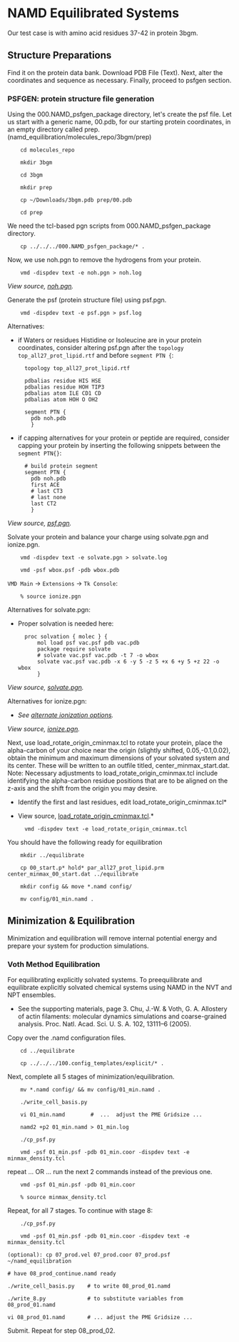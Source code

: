 # NAMD Equilibrated Systems
Our test case is with amino acid residues 37-42 in protein 3bgm.

## Structure Preparations
Find it on the protein data bank.
Download PDB File (Text).
Next, alter the coordinates and sequence as necessary.
Finally, proceed to psfgen section.

### PSFGEN: protein structure file generation
Using the 000.NAMD_psfgen_package directory, let's create the psf file.
Let us start with a generic name, 00.pdb, for our starting protein coordinates,
in an empty directory called prep. (namd_equilibration/molecules_repo/3bgm/prep)

        cd molecules_repo

        mkdir 3bgm

        cd 3bgm

        mkdir prep

        cp ~/Downloads/3bgm.pdb prep/00.pdb

        cd prep

We need the tcl-based pgn scripts from 000.NAMD_psfgen_package directory.

        cp ../../../000.NAMD_psfgen_package/* .

Now, we use noh.pgn to remove the hydrogens from your protein.

        vmd -dispdev text -e noh.pgn > noh.log

*View source, [noh.pgn](https://github.com/dmerz75/namd_equilibration/blob/master/000.NAMD_psfgen_package/noh.pgn).*

Generate the psf (protein structure file) using psf.pgn.

        vmd -dispdev text -e psf.pgn > psf.log

Alternatives:
* if Waters or residues Histidine or Isoleucine are in your protein coordinates, consider altering psf.pgn after the `topology top_all27_prot_lipid.rtf` and before `segment PTN {`:

        topology top_all27_prot_lipid.rtf
        
        pdbalias residue HIS HSE
        pdbalias residue HOH TIP3
        pdbalias atom ILE CD1 CD
        pdbalias atom HOH O OH2

        segment PTN {
          pdb noh.pdb
          }

* if capping alternatives for your protein or peptide are required, consider capping your protein by inserting the following snippets between the `segment PTN{}`:

        # build protein segment
        segment PTN {
          pdb noh.pdb
          first ACE
          # last CT3
          # last none
          last CT2
          }

*View source, [psf.pgn](https://github.com/dmerz75/namd_equilibration/blob/master/000.NAMD_psfgen_package/psf.pgn).*

Solvate your protein and balance your charge using solvate.pgn and ionize.pgn.

        vmd -dispdev text -e solvate.pgn > solvate.log 

        vmd -psf wbox.psf -pdb wbox.pdb
         
`VMD Main` -> `Extensions` -> `Tk Console`:
	
        % source ionize.pgn

Alternatives for solvate.pgn:
* Proper solvation is needed here:

        proc solvation { molec } {
            mol load psf vac.psf pdb vac.pdb
            package require solvate
            # solvate vac.psf vac.pdb -t 7 -o wbox
            solvate vac.psf vac.pdb -x 6 -y 5 -z 5 +x 6 +y 5 +z 22 -o wbox
            }

*View source, [solvate.pgn](https://github.com/dmerz75/namd_equilibration/blob/master/000.NAMD_psfgen_package/solvate.pgn).*

Alternatives for ionize.pgn:
* *See [alternate ionization options](www.ks.uiuc.edu/Research/vmd/plugins/autoionize).*

*View source, [ionize.pgn](https://github.com/dmerz75/namd_equilibration/blob/master/000.NAMD_psfgen_package/ionize.pgn).*


Next, use load_rotate_origin_cminmax.tcl to rotate your protein, place the alpha-carbon
of your choice near the origin (slightly shifted, 0.05,-0.1,0.02), obtain the minimum and
maximum dimensions of your solvated system and its center. These will be written to an outfile
titled, center_minmax_start.dat.
Note: Necessary adjustments to load_rotate_origin_cminmax.tcl include identifying the
alpha-carbon residue positions that are to be aligned on the z-axis and the shift from the
origin you may desire.

* Identify the first and last residues, edit load_rotate_origin_cminmax.tcl*

* View source, [load_rotate_origin_cminmax.tcl](https://github.com/dmerz75/namd_equilibration/blob/master/000.NAMD_psfgen_package/load_rotate_origin_cminmax.tcl).*

        vmd -dispdev text -e load_rotate_origin_cminmax.tcl

You should have the following ready for equilibration

        mkdir ../equilibrate

        cp 00_start.p* hold* par_all27_prot_lipid.prm center_minmax_00_start.dat ../equilibrate
        
        mkdir config && move *.namd config/

        mv config/01_min.namd .

## Minimization & Equilibration
Minimization and equilibration will remove internal potential energy and
prepare your system for production simulations.

### Voth Method Equilibration 
For equilibrating explicitly solvated systems.
To preequilibrate and equilibrate explicitly solvated chemical systems
using NAMD in the NVT and NPT ensembles.

* See the supporting materials, page 3. Chu, J.-W. & Voth, G. A. Allostery of actin filaments: molecular dynamics simulations and coarse-grained analysis. Proc. Natl. Acad. Sci. U. S. A. 102, 13111–6 (2005).

Copy over the .namd configuration files.
        
        cd ../equilibrate

        cp ../../../100.config_templates/explicit/* .
        
Next, complete all 5 stages of minimization/equilibration.

        mv *.namd config/ && mv config/01_min.namd .

        ./write_cell_basis.py

        vi 01_min.namd        #  ...  adjust the PME Gridsize ...

        namd2 +p2 01_min.namd > 01_min.log

        ./cp_psf.py

        vmd -psf 01_min.psf -pdb 01_min.coor -dispdev text -e minmax_density.tcl

repeat ... OR ... run the next 2 commands instead of the previous one.

        vmd -psf 01_min.psf -pdb 01_min.coor

        % source minmax_density.tcl

Repeat, for all 7 stages. To continue with stage 8:

        ./cp_psf.py

        vmd -psf 01_min.psf -pdb 01_min.coor -dispdev text -e minmax_density.tcl
	
	(optional): cp 07_prod.vel 07_prod.coor 07_prod.psf ~/namd_equilibration

	# have 08_prod_continue.namd ready

	./write_cell_basis.py    # to write 08_prod_01.namd

	./write_8.py             # to substitute variables from 08_prod_01.namd

	vi 08_prod_01.namd       # ... adjust the PME Gridsize ...

Submit. Repeat for step 08_prod_02.

